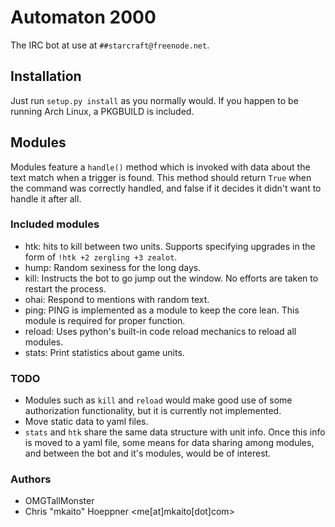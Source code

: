 # Automaton 2000

The IRC bot at use at `##starcraft@freenode.net`.

## Installation

Just run `setup.py install` as you normally would. If you happen to be running Arch Linux, a PKGBUILD is included.

## Modules

Modules feature a `handle()` method which is invoked with data about the text match when a trigger is found. This method should return `True` when the command was correctly handled, and false if it decides it didn't want to handle it after all.

### Included modules

* htk: hits to kill between two units. Supports specifying upgrades in the form of `!htk +2 zergling +3 zealot`.
* hump: Random sexiness for the long days.
* kill: Instructs the bot to go jump out the window. No efforts are taken to restart the process.
* ohai: Respond to mentions with random text.
* ping: PING is implemented as a module to keep the core lean. This module is required for proper function.
* reload: Uses python's built-in code reload mechanics to reload all modules.
* stats: Print statistics about game units.

### TODO

* Modules such as `kill` and `reload` would make good use of some authorization functionality, but it is currently not implemented.
* Move static data to yaml files.
* `stats` and `htk` share the same data structure with unit info. Once this info is moved to a yaml file, some means for data sharing among modules, and between the bot and it's modules, would be of interest.

### Authors
* OMGTallMonster
* Chris "mkaito" Hoeppner <me[at]mkaito[dot]com>
